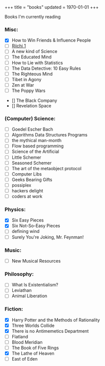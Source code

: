 +++
title = "books"
updated = 1970-01-01
+++

Books I'm currently reading

### Misc:
- [x] How to Win Friends & Influence People
- [ ] [Riichi 1](https://github.com/dainachiba/RiichiBooks)
- [ ] A new kind of Science
- [ ] The Educated Mind
- [ ] How to Lie with Statistics
- [ ] The Data Detective: 10 Easy Rules
- [ ] The Righteous Mind
- [ ] Tibet in Agony
- [ ] Zen at War
- [ ] The Poppy Wars
- [] The Black Company
- [] Revelation Space

### (Computer) Science:
- [ ] Goedel Escher Bach
- [ ] Algorithms Data Structures Programs
- [ ] the mythical man-month
- [ ] Flow based programming
- [ ] Science of the Artificial
- [ ] Little Schemer
- [ ] Seasoned Schemer
- [ ] The art of the metaobject protocol
- [ ] Computer Libs
- [ ] Geeks Bearing Gifts
- [ ] possiplex
- [ ] hackers delight
- [ ] coders at work

### Physics:
- [x] Six Easy Pieces
- [x] Six Not-So-Easy Pieces
- [ ] defining wind
- [ ] Surely You're Joking, Mr. Feynman!

### Music:
- [ ] New Musical Resources

### Philosophy:
- [ ] What Is Existentialism?
- [ ] Leviathan
- [ ] Animal Liberation

### Fiction:
- [x] Harry Potter and the Methods of Rationality
- [x] Three Worlds Collide
- [x] There is no Antimemetics Department
- [ ] Flatland
- [ ] Blood Meridian
- [ ] The Book of Five Rings
- [x] The Lathe of Heaven
- [ ] East of Eden